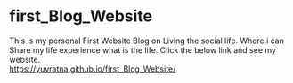 # first_Blog_Website
This is my personal First Website Blog on Living the social life. Where i can Share my life experience what is the life.
Click the below link and see my website.                                                                                                                                                                             
https://yuvratna.github.io/first_Blog_Website/
